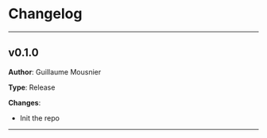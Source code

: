 # Changelog

---

## v0.1.0

**Author**: Guillaume Mousnier

**Type**: Release

**Changes**:
- Init the repo

---
